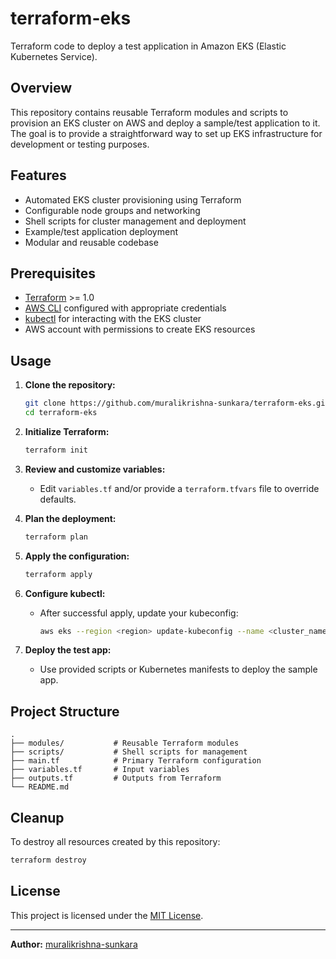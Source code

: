 # terraform-eks

Terraform code to deploy a test application in Amazon EKS (Elastic Kubernetes Service).

## Overview

This repository contains reusable Terraform modules and scripts to provision an EKS cluster on AWS and deploy a sample/test application to it. The goal is to provide a straightforward way to set up EKS infrastructure for development or testing purposes.

## Features

- Automated EKS cluster provisioning using Terraform
- Configurable node groups and networking
- Shell scripts for cluster management and deployment
- Example/test application deployment
- Modular and reusable codebase

## Prerequisites

- [Terraform](https://www.terraform.io/downloads.html) >= 1.0
- [AWS CLI](https://docs.aws.amazon.com/cli/latest/userguide/getting-started-install.html) configured with appropriate credentials
- [kubectl](https://kubernetes.io/docs/tasks/tools/) for interacting with the EKS cluster
- AWS account with permissions to create EKS resources

## Usage

1. **Clone the repository:**
    ```sh
    git clone https://github.com/muralikrishna-sunkara/terraform-eks.git
    cd terraform-eks
    ```

2. **Initialize Terraform:**
    ```sh
    terraform init
    ```

3. **Review and customize variables:**
    - Edit `variables.tf` and/or provide a `terraform.tfvars` file to override defaults.

4. **Plan the deployment:**
    ```sh
    terraform plan
    ```

5. **Apply the configuration:**
    ```sh
    terraform apply
    ```

6. **Configure kubectl:**
    - After successful apply, update your kubeconfig:
      ```sh
      aws eks --region <region> update-kubeconfig --name <cluster_name>
      ```

7. **Deploy the test app:**
    - Use provided scripts or Kubernetes manifests to deploy the sample app.

## Project Structure

```
.
├── modules/           # Reusable Terraform modules
├── scripts/           # Shell scripts for management
├── main.tf            # Primary Terraform configuration
├── variables.tf       # Input variables
├── outputs.tf         # Outputs from Terraform
└── README.md
```

## Cleanup

To destroy all resources created by this repository:

```sh
terraform destroy
```

## License

This project is licensed under the [MIT License](LICENSE).

---

**Author:** [muralikrishna-sunkara](https://github.com/muralikrishna-sunkara)

